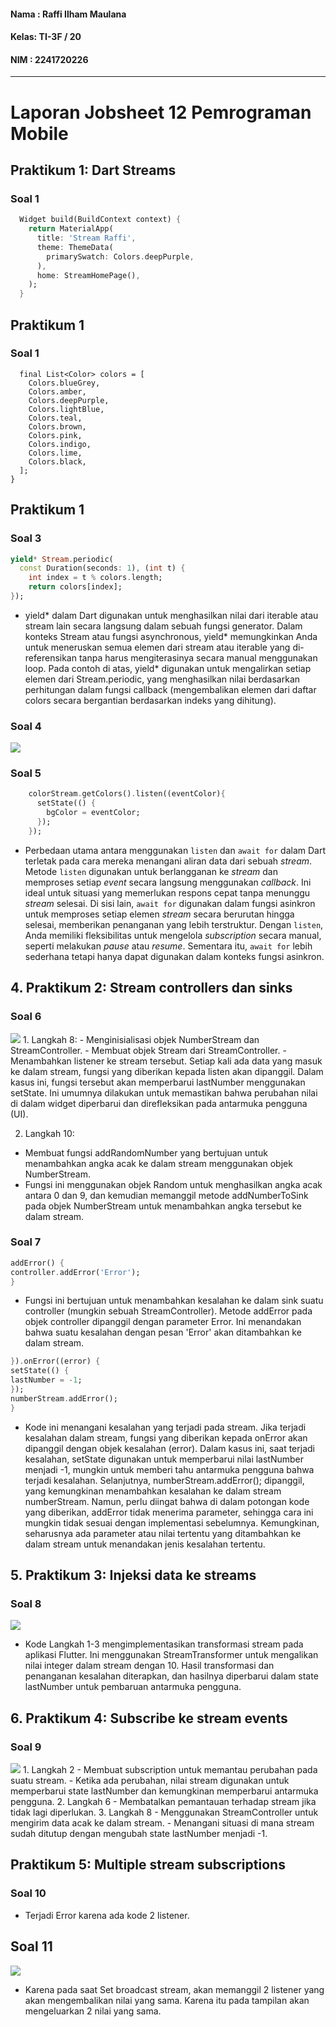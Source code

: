 #### Nama : Raffi Ilham Maulana
#### Kelas: TI-3F / 20
#### NIM  : 2241720226

---

# Laporan Jobsheet 12 Pemrograman Mobile

## Praktikum 1: Dart Streams
### Soal 1
```dart
  Widget build(BuildContext context) {
    return MaterialApp(
      title: 'Stream Raffi',
      theme: ThemeData(
        primarySwatch: Colors.deepPurple,
      ),
      home: StreamHomePage(),
    );
  }
```

## Praktikum 1
### Soal 1
```class ColorStream {
  final List<Color> colors = [
    Colors.blueGrey,
    Colors.amber,
    Colors.deepPurple,
    Colors.lightBlue,
    Colors.teal,
    Colors.brown,
    Colors.pink,
    Colors.indigo,
    Colors.lime,
    Colors.black,
  ];
}
```

## Praktikum 1
### Soal 3
```dart	
yield* Stream.periodic(
  const Duration(seconds: 1), (int t) {
    int index = t % colors.length;
    return colors[index];
});
```	
- yield* dalam Dart digunakan untuk menghasilkan nilai dari iterable atau stream lain secara langsung dalam sebuah fungsi generator. Dalam konteks Stream atau fungsi asynchronous, yield* memungkinkan Anda untuk meneruskan semua elemen dari stream atau iterable yang di-referensikan tanpa harus mengiterasinya secara manual menggunakan loop. Pada contoh di atas, yield* digunakan untuk mengalirkan setiap elemen dari Stream.periodic, yang menghasilkan nilai berdasarkan perhitungan dalam fungsi callback (mengembalikan elemen dari daftar colors secara bergantian berdasarkan indeks yang dihitung).

### Soal 4
<img src='assets/img1.gif'>

### Soal 5

```dart	
    colorStream.getColors().listen((eventColor){
      setState(() {
        bgColor = eventColor;
      });
    });
```
- Perbedaan utama antara menggunakan `listen` dan `await for` dalam Dart terletak pada cara mereka menangani aliran data dari sebuah *stream*. Metode `listen` digunakan untuk berlangganan ke *stream* dan memproses setiap *event* secara langsung menggunakan *callback*. Ini ideal untuk situasi yang memerlukan respons cepat tanpa menunggu *stream* selesai. Di sisi lain, `await for` digunakan dalam fungsi asinkron untuk memproses setiap elemen *stream* secara berurutan hingga selesai, memberikan penanganan yang lebih terstruktur. Dengan `listen`, Anda memiliki fleksibilitas untuk mengelola *subscription* secara manual, seperti melakukan *pause* atau *resume*. Sementara itu, `await for` lebih sederhana tetapi hanya dapat digunakan dalam konteks fungsi asinkron.

## 4. Praktikum 2: Stream controllers dan sinks

### Soal 6
<img src='assets/img2.gif'>
1. Langkah 8:
- Menginisialisasi objek NumberStream dan StreamController.
- Membuat objek Stream dari StreamController.
- Menambahkan listener ke stream tersebut. Setiap kali ada data yang masuk ke dalam stream, fungsi yang diberikan kepada listen akan dipanggil. Dalam kasus ini, fungsi tersebut akan memperbarui lastNumber menggunakan setState. Ini umumnya dilakukan untuk memastikan bahwa perubahan nilai di dalam widget diperbarui dan direfleksikan pada antarmuka pengguna (UI).

2. Langkah 10:
- Membuat fungsi addRandomNumber yang bertujuan untuk menambahkan angka acak ke dalam stream menggunakan objek NumberStream.
- Fungsi ini menggunakan objek Random untuk menghasilkan angka acak antara 0 dan 9, dan kemudian memanggil metode addNumberToSink pada objek NumberStream untuk menambahkan angka tersebut ke dalam stream.


### Soal 7
```dart
addError() {
controller.addError('Error');
}
```
- Fungsi ini bertujuan untuk menambahkan kesalahan ke dalam sink suatu controller (mungkin sebuah StreamController). Metode addError pada objek controller dipanggil dengan parameter Error. Ini menandakan bahwa suatu kesalahan dengan pesan 'Error' akan ditambahkan ke dalam stream.

```dart
}).onError((error) {
setState(() {
lastNumber = -1;
});
numberStream.addError();
}
```
- Kode ini menangani kesalahan yang terjadi pada stream. Jika terjadi kesalahan dalam stream, fungsi yang diberikan kepada onError akan dipanggil dengan objek kesalahan (error). Dalam kasus ini, saat terjadi kesalahan, setState digunakan untuk memperbarui nilai lastNumber menjadi -1, mungkin untuk memberi tahu antarmuka pengguna bahwa terjadi kesalahan. Selanjutnya, numberStream.addError(); dipanggil, yang kemungkinan menambahkan kesalahan ke dalam stream numberStream. Namun, perlu diingat bahwa di dalam potongan kode yang diberikan, addError tidak menerima parameter, sehingga cara ini mungkin tidak sesuai dengan implementasi sebelumnya. Kemungkinan, seharusnya ada parameter atau nilai tertentu yang ditambahkan ke dalam stream untuk menandakan jenis kesalahan tertentu.

## 5. Praktikum 3: Injeksi data ke streams

### Soal 8
<img src ='assets/3.gif'>

- Kode Langkah 1-3 mengimplementasikan transformasi stream pada aplikasi Flutter. Ini menggunakan StreamTransformer untuk mengalikan nilai integer dalam stream dengan 10. Hasil transformasi dan penanganan kesalahan diterapkan, dan hasilnya diperbarui dalam state lastNumber untuk pembaruan antarmuka pengguna.

## 6. Praktikum 4: Subscribe ke stream events

### Soal 9
<img src='assets/img4.gif'>
1. Langkah 2
- Membuat subscription untuk memantau perubahan pada suatu stream.
- Ketika ada perubahan, nilai stream digunakan untuk memperbarui state lastNumber dan kemungkinan memperbarui antarmuka pengguna.
2. Langkah 6
- Membatalkan pemantauan terhadap stream jika tidak lagi diperlukan.
3. Langkah 8
- Menggunakan StreamController untuk mengirim data acak ke dalam stream.
- Menangani situasi di mana stream sudah ditutup dengan mengubah state lastNumber menjadi -1.

## Praktikum 5: Multiple stream subscriptions

### Soal 10
- Terjadi Error karena ada kode 2 listener.

## Soal 11
<img src='assets/img5.gif'>

- Karena pada saat Set broadcast stream, akan memanggil 2 listener yang akan mengembalikan nilai yang sama. Karena itu pada tampilan akan mengeluarkan 2 nilai yang sama.